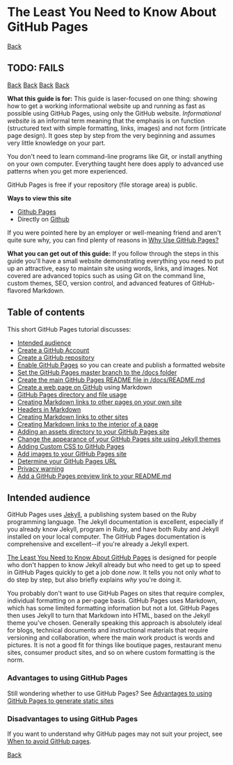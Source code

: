 # The Least You Need to Know About GitHub Pages
[Back](/README.md)

## TODO: FAILS
[Back](/)
[Back](/.)
[Back](/index.md)
[Back](/README.md)

**What this guide is for:** This guide is laser-focused on one thing: showing how to get a working informational website up and running as fast
as possible using GitHub Pages, using only the GitHub website. *Informational website* is an informal term meaning that the emphasis is on
function (structured text with simple formatting, links, images) and not form (intricate page design). It goes step by step from the very beginning
and assumes very little knowledge on your part.

You don't need to learn command-line programs like Git, or install anything
on your own computer. Everything taught here does apply to advanced use patterns when you get more experienced.

GitHub Pages is free if your repository (file storage area) is public.

**Ways to view this site**
* [Github Pages](https://tomcam.github.io/least-github-pages/)
* Directly on [Github](https://github.com/tomcam/least-github-pages/) 

If you were pointed here by an employer or well-meaning friend and aren't quite sure why, 
you can find plenty of reasons in [Why Use GitHub Pages?](why-use-github-pages.md)

**What you can get out of this guide:**  If you follow through the steps in this guide you'll have a small website demonstrating everything you need to put up an attractive, easy to maintain site using words, links, and images. 
Not covered are advanced topics such as using Git on the command line, custom themes, SEO, version control,
and advanced features of GitHub-flavored Markdown.

## Table of contents

This short GitHub Pages tutorial discusses:

* [Intended audience](#intended-audience)
* [Create a GitHub Account](creating-github-account.md)
* [Create a GitHub repository](creating-github-repository.md)
* [Enable GitHub Pages](enable-github-pages.md) so you can create and publish a formatted website 
* [Set the GitHub Pages master branch to the /docs folder](set-github-pages-master-branch.md)
* [Create the main GitHub Pages README file in /docs/README.md](github-pages-create-readme.md)
* [Create a web page on GitHub](create-page-github.md) using Markdown
* [GitHub Pages directory and file usage](github-pages-directory-file-usage.md)
* [Creating Markdown links to other pages on your own site](markdown-links.md)
* [Headers in Markdown](markdown-headers.md)
* [Creating Markdown links to other sites](markdown-links-to-other-sites.md)
* [Creating Markdown links to the interior of a page](markdown-link-page-interior.md)
* [Adding an assets directory to your GitHub Pages site](adding-assets-directory-github-pages.md)
* [Change the appearance of your GitHub Pages site using Jekyll themes](github-pages-jekyll-themes.md)
* [Adding Custom CSS to GitHub Pages](customizing-github-pages-css.md#css)
* [Add images to your GitHub Pages site](adding-images-github-pages-site.md)
* [Determine your GitHub Pages URL](github-pages-url.md)
* [Privacy warning](privacy-warning.md)
* [Add a GitHub Pages preview link to your README.md](add-github-pages-preview.md)


## Intended audience

GitHub Pages uses [Jekyll](https://jekyllrb.com), a publishing system based on the Ruby programming language. The Jekyll documentation is excellent, especially if you already know Jekyll, program in Ruby, and have both Ruby and Jekyll installed on your local computer. The GitHub Pages documentation is comprehensive and excellent--if you're already a Jekyll expert.

[The Least You Need to Know About GitHub Pages](./) is designed for people who don't happen to know Jekyll already but who need to get up to speed in GitHub Pages quickly to get a job done *now*. It tells you not only *what* to do step by step,
but also briefly explains *why* you're doing it.

You probably don't want to use GitHub Pages on sites that require complex, individual formatting on a per-page basis. 
GitHub Pages uses Markdown, which has some limited formatting information but not a lot.
GitHub Pages then uses Jekyll to turn that Markdown into HTML, based on the Jekyll theme you've chosen. Generally speaking this approach is
absolutely ideal for blogs, technical documents and instructional materials that require versioning and collaboration, where the
main work product is words and pictures. It is not a good fit for things like boutique pages, restaurant menu sites, consumer product sites, and so on where
custom formatting is the norm. 

### Advantages to using GitHub Pages

Still wondering whether to use GitHub Pages? See [Advantages to using GitHub Pages to generate static sites](github-pages-advantages.md)

### Disadvantages to using GitHub Pages

If you want to understand why GitHub pages may not suit your project, see [When to avoid GitHub pages](github-pages-disadvantages.md).

[Back](/)
